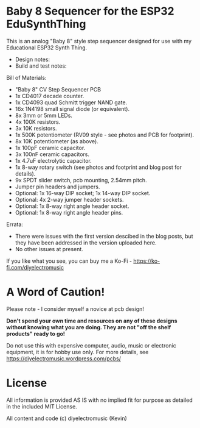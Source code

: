 # Baby 8 Sequencer for the ESP32 EduSynthThing

This is an analog "Baby 8" style step sequencer designed for use with my Educational ESP32 Synth Thing.

- Design notes: 
- Build and test notes: 

Bill of Materials:
- "Baby 8" CV Step Sequencer PCB
- 1x CD4017 decade counter.
- 1x CD4093 quad Schmitt trigger NAND gate.
- 16x 1N4198 small signal diode (or equivalent).
- 8x 3mm or 5mm LEDs.
- 4x 100K resistors.
- 3x 10K resistors.
- 1x 500K potentiometer (RV09 style - see photos and PCB for footprint).
- 8x 10K potentiometer (as above).
- 1x 100pF ceramic capacitor.
- 3x 100nF ceramic capacitors.
- 1x 4.7uF electrolytic capacitor.
- 1x 8-way rotary switch (see photos and footprint and blog post for details).
- 9x SPDT slider switch, pcb mounting, 2.54mm pitch.
- Jumper pin headers and jumpers.
- Optional: 1x 16-way DIP socket; 1x 14-way DIP socket.
- Optional: 4x 2-way jumper header sockets.
- Optional: 1x 8-way right angle header socket.
- Optional: 1x 8-way right angle header pins.

Errata:
- There were issues with the first version descibed in the blog posts, but they have been addressed in the version uploaded here.
- No other issues at present.

If you like what you see, you can buy me a Ko-Fi - https://ko-fi.com/diyelectromusic

#  A Word of Caution!

Please note - I consider myself a novice at pcb design!

**Don't spend your own time and resources on any of these designs without knowing what you are doing.  They are not "off the shelf products" ready to go!**

Do not use this with expensive computer, audio, music or electronic equipment, it is for hobby use only.  For more details, see https://diyelectromusic.wordpress.com/pcbs/

# License

All information is provided AS IS with no implied fit for purpose as detailed in the included MIT License.

All content and code (c) diyelectromusic (Kevin)
